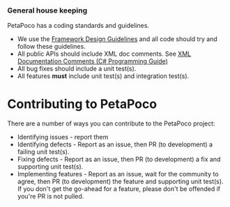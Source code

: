 ### **General house keeping**

PetaPoco has a coding standards and guidelines. 
- We use the [Framework Design Guidelines] and all code should try and follow these guidelines. 
- All public APIs should include XML doc comments. See [XML Documentation Comments (C# Programming Guide)]
- All bug fixes should include a unit test(s). 
- All features **must** include unit test(s) and integration test(s).

Contributing to PetaPoco
=========================

There are a number of ways you can contribute to the PetaPoco project:

* Identifying issues - report them
* Identifying defects - Report as an issue, then PR (to development) a failing unit test(s).
* Fixing defects - Report as an issue, then PR (to development) a fix and supporting unit test(s).
* Implementing features - Report as an issue, wait for the community to agree, then PR (to development) the feature and supporting unit test(s). If you don't get the go-ahead for a feature, please don't be offended if you're PR is not pulled.

[Framework Design Guidelines]:https://msdn.microsoft.com/en-us/library/ms229042.aspx
[XML Documentation Comments (C# Programming Guide)]:https://msdn.microsoft.com/en-us/library/b2s063f7.aspx
